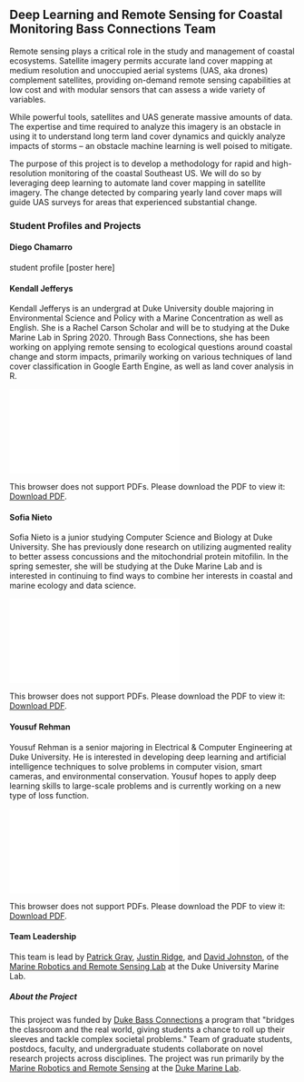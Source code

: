 ## Deep Learning and Remote Sensing for Coastal Monitoring Bass Connections Team

Remote sensing plays a critical role in the study and management of coastal ecosystems. Satellite imagery permits accurate land cover mapping at medium resolution and unoccupied aerial systems (UAS, aka drones) complement satellites, providing on-demand remote sensing capabilities at low cost and with modular sensors that can assess a wide variety of variables.

While powerful tools, satellites and UAS generate massive amounts of data. The expertise and time required to analyze this imagery is an obstacle in using it to understand long term land cover dynamics and quickly analyze impacts of storms – an obstacle machine learning is well poised to mitigate.

The purpose of this project is to develop a methodology for rapid and high-resolution monitoring of the coastal Southeast US.
We will do so by leveraging deep learning to automate land cover mapping in satellite imagery. The change detected by comparing yearly land cover maps will guide UAS surveys for areas that experienced substantial change.

### Student Profiles and Projects

#### Diego Chamarro
student profile
[poster here]

#### Kendall Jefferys

Kendall Jefferys is an undergrad at Duke University double majoring in Environmental Science and Policy with a Marine Concentration as well as English. She is a Rachel Carson Scholar and will be to studying at the Duke Marine Lab in Spring 2020. Through Bass Connections, she has been working on applying remote sensing to ecological questions around coastal change and storm impacts, primarily working on various techniques of land cover classification in Google Earth Engine, as well as land cover analysis in R.

<object data="Kendall_Jefferys_Bass_Connections_Poster_edited.pdf" type="application/pdf" width="700px" height="525px">
    <embed src="Kendall_Jefferys_Bass_Connections_Poster_edited.pdf">
        <p>This browser does not support PDFs. Please download the PDF to view it: <a href="Kendall_Jefferys_Bass_Connections_Poster_edited.pdf">Download PDF</a>.</p>
    </embed>
</object>

#### Sofia Nieto
Sofia Nieto is a junior studying Computer Science and Biology at Duke University. She has previously done research on utilizing augmented reality to better assess concussions and the mitochondrial protein mitofilin. In the spring semester, she will be studying at the Duke Marine Lab and is interested in continuing to find ways to combine her interests in coastal and marine ecology and data science.

<object data="Sofia_Nieto_Bass_Connections_Poster_edited.pdf" type="application/pdf" width="700px" height="525px">
    <embed src="Sofia_Nieto_Bass_Connections_Poster_edited.pdf">
        <p>This browser does not support PDFs. Please download the PDF to view it: <a href="Sofia_Nieto_Bass_Connections_Poster_edited.pdf">Download PDF</a>.</p>
    </embed>
</object>

#### Yousuf Rehman
Yousuf Rehman is a senior majoring in Electrical & Computer Engineering at Duke University. He is interested in developing deep learning and artificial intelligence techniques to solve problems in computer vision, smart cameras, and environmental conservation. Yousuf hopes to apply deep learning skills to large-scale problems and is currently working on a new type of loss function.

<object data="Yousuf_Rehman_Bass_Connections_Poster_edited.pdf" type="application/pdf" width="700px" height="525px">
    <embed src="Yousuf_Rehman_Bass_Connections_Poster_edited.pdf">
        <p>This browser does not support PDFs. Please download the PDF to view it: <a href="Yousuf_Rehman_Bass_Connections_Poster_edited.pdf">Download PDF</a>.</p>
    </embed>
</object>

#### Team Leadership
This team is lead by [Patrick Gray](https://nicholas.duke.edu/people/students/gray), [Justin Ridge](https://sites.duke.edu/justinridge/), and [David Johnston](https://nicholas.duke.edu/people/faculty/johnston), of the [Marine Robotics and Remote Sensing Lab](https://sites.nicholas.duke.edu/uas/) at the Duke University Marine Lab. 


##### About the Project
This project was funded by [Duke Bass Connections](https://bassconnections.duke.edu/) a program that "bridges the classroom and the real world, giving students a chance to roll up their sleeves and tackle complex societal problems." Team of graduate students, postdocs, faculty, and undergraduate students collaborate on novel research projects across disciplines. The project was run primarily by the [Marine Robotics and Remote Sensing](https://sites.nicholas.duke.edu/uas/) at the [Duke Marine Lab](https://nicholas.duke.edu/marinelab).
